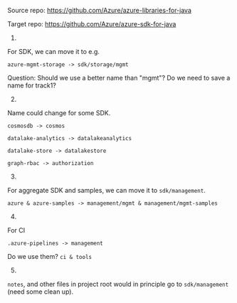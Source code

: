 Source repo: https://github.com/Azure/azure-libraries-for-java

Target repo: https://github.com/Azure/azure-sdk-for-java

1.

For SDK, we can move it to e.g.

`azure-mgmt-storage -> sdk/storage/mgmt`

Question: Should we use a better name than "mgmt"? Do we need to save a name for track1?

2.

Name could change for some SDK.

`cosmosdb -> cosmos`

`datalake-analytics -> datalakeanalytics`

`datalake-store -> datalakestore`

`graph-rbac -> authorization`

3.

For aggregate SDK and samples, we can move it to `sdk/management`.

`azure & azure-samples -> management/mgmt & management/mgmt-samples`

4.

For CI

`.azure-pipelines -> management`

Do we use them? `ci & tools`

5.

`notes`, and other files in project root would in principle go to `sdk/management` (need some clean up).
